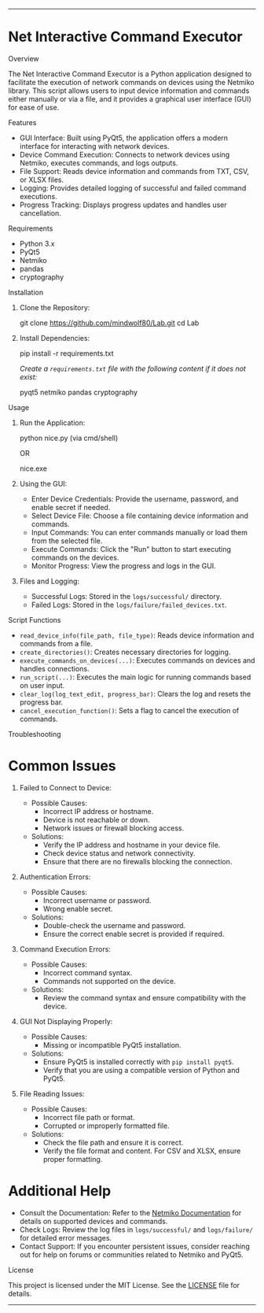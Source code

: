 
---

# Net Interactive Command Executor

 Overview

The Net Interactive Command Executor is a Python application designed to facilitate the execution of network commands on devices using the Netmiko library. This script allows users to input device information and commands either manually or via a file, and it provides a graphical user interface (GUI) for ease of use.

 Features

- GUI Interface: Built using PyQt5, the application offers a modern interface for interacting with network devices.
- Device Command Execution: Connects to network devices using Netmiko, executes commands, and logs outputs.
- File Support: Reads device information and commands from TXT, CSV, or XLSX files.
- Logging: Provides detailed logging of successful and failed command executions.
- Progress Tracking: Displays progress updates and handles user cancellation.

 Requirements

- Python 3.x
- PyQt5
- Netmiko
- pandas
- cryptography

 Installation

1. Clone the Repository:
   
   git clone https://github.com/mindwolf80/Lab.git
   cd Lab
   

2. Install Dependencies:
   
   pip install -r requirements.txt
   

   *Create a `requirements.txt` file with the following content if it does not exist:*
   
   pyqt5
   netmiko
   pandas
   cryptography
   

 Usage

1. Run the Application:
   
   python nice.py (via cmd/shell)
    
	 OR
	 
   nice.exe

2. Using the GUI:
   - Enter Device Credentials: Provide the username, password, and enable secret if needed.
   - Select Device File: Choose a file containing device information and commands.
   - Input Commands: You can enter commands manually or load them from the selected file.
   - Execute Commands: Click the "Run" button to start executing commands on the devices.
   - Monitor Progress: View the progress and logs in the GUI.

3. Files and Logging:
   - Successful Logs: Stored in the `logs/successful/` directory.
   - Failed Logs: Stored in the `logs/failure/failed_devices.txt`.

 Script Functions

- `read_device_info(file_path, file_type)`: Reads device information and commands from a file.
- `create_directories()`: Creates necessary directories for logging.
- `execute_commands_on_devices(...)`: Executes commands on devices and handles connections.
- `run_script(...)`: Executes the main logic for running commands based on user input.
- `clear_log(log_text_edit, progress_bar)`: Clears the log and resets the progress bar.
- `cancel_execution_function()`: Sets a flag to cancel the execution of commands.

 Troubleshooting

# Common Issues

1. Failed to Connect to Device:
   - Possible Causes:
     - Incorrect IP address or hostname.
     - Device is not reachable or down.
     - Network issues or firewall blocking access.
   - Solutions:
     - Verify the IP address and hostname in your device file.
     - Check device status and network connectivity.
     - Ensure that there are no firewalls blocking the connection.

2. Authentication Errors:
   - Possible Causes:
     - Incorrect username or password.
     - Wrong enable secret.
   - Solutions:
     - Double-check the username and password.
     - Ensure the correct enable secret is provided if required.

3. Command Execution Errors:
   - Possible Causes:
     - Incorrect command syntax.
     - Commands not supported on the device.
   - Solutions:
     - Review the command syntax and ensure compatibility with the device.

4. GUI Not Displaying Properly:
   - Possible Causes:
     - Missing or incompatible PyQt5 installation.
   - Solutions:
     - Ensure PyQt5 is installed correctly with `pip install pyqt5`.
     - Verify that you are using a compatible version of Python and PyQt5.

5. File Reading Issues:
   - Possible Causes:
     - Incorrect file path or format.
     - Corrupted or improperly formatted file.
   - Solutions:
     - Check the file path and ensure it is correct.
     - Verify the file format and content. For CSV and XLSX, ensure proper formatting.

# Additional Help

- Consult the Documentation: Refer to the [Netmiko Documentation](https://netmiko.readthedocs.io/) for details on supported devices and commands.
- Check Logs: Review the log files in `logs/successful/` and `logs/failure/` for detailed error messages.
- Contact Support: If you encounter persistent issues, consider reaching out for help on forums or communities related to Netmiko and PyQt5.

 License

This project is licensed under the MIT License. See the [LICENSE](LICENSE) file for details.

---
